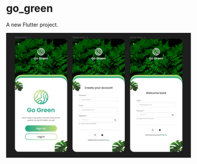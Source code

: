 # go_green

A new Flutter project.

![Image](https://github.com/Shubham-Narkhede/go_green/blob/main/assets/output.jpeg)

